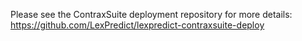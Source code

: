 Please see the ContraxSuite deployment repository for more details:
https://github.com/LexPredict/lexpredict-contraxsuite-deploy

